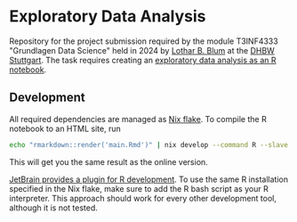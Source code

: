 # Exploratory Data Analysis

Repository for the project submission required by the module T3INF4333 "Grundlagen Data Science" held in 2024 by
[Lothar B. Blum](mailto:blum@blumdesign.eu) at the [DHBW Stuttgart](https://dhbw-stuttgart.de/).
The task requires creating
an [exploratory data analysis as an R notebook](https://hfxbse.github.io/dhbw-data-analysis/).

## Development

All required dependencies are managed as [Nix flake](https://wiki.nixos.org/wiki/Flakes).
To compile the R notebook to an HTML site, run

```sh
echo "rmarkdown::render('main.Rmd')" | nix develop --command R --slave
```

This will get you the same result as the online version.

[JetBrain provides a plugin for R development](https://www.jetbrains.com/help/pycharm/r-plugin-support.html).
To use the same R installation specified in the Nix flake, make sure to add the R bash script as your R interpreter.
This approach should work for every other development tool, although it is not tested.
